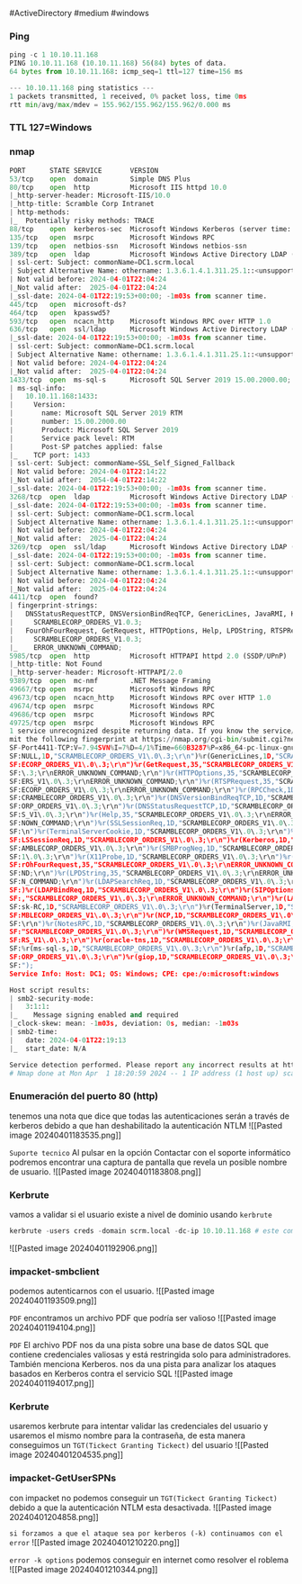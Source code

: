 #ActiveDirectory #medium #windows 
### Ping
```python
ping -c 1 10.10.11.168
PING 10.10.11.168 (10.10.11.168) 56(84) bytes of data.
64 bytes from 10.10.11.168: icmp_seq=1 ttl=127 time=156 ms

--- 10.10.11.168 ping statistics ---
1 packets transmitted, 1 received, 0% packet loss, time 0ms
rtt min/avg/max/mdev = 155.962/155.962/155.962/0.000 ms
```

### TTL 127=Windows

### nmap
```python
PORT      STATE SERVICE       VERSION
53/tcp    open  domain        Simple DNS Plus
80/tcp    open  http          Microsoft IIS httpd 10.0
|_http-server-header: Microsoft-IIS/10.0
|_http-title: Scramble Corp Intranet
| http-methods: 
|_  Potentially risky methods: TRACE
88/tcp    open  kerberos-sec  Microsoft Windows Kerberos (server time: 2024-04-01 22:16:40Z)
135/tcp   open  msrpc         Microsoft Windows RPC
139/tcp   open  netbios-ssn   Microsoft Windows netbios-ssn
389/tcp   open  ldap          Microsoft Windows Active Directory LDAP (Domain: scrm.local0., Site: Default-First-Site-Name)
| ssl-cert: Subject: commonName=DC1.scrm.local
| Subject Alternative Name: othername: 1.3.6.1.4.1.311.25.1::<unsupported>, DNS:DC1.scrm.local
| Not valid before: 2024-04-01T22:04:24
|_Not valid after:  2025-04-01T22:04:24
|_ssl-date: 2024-04-01T22:19:53+00:00; -1m03s from scanner time.
445/tcp   open  microsoft-ds?
464/tcp   open  kpasswd5?
593/tcp   open  ncacn_http    Microsoft Windows RPC over HTTP 1.0
636/tcp   open  ssl/ldap      Microsoft Windows Active Directory LDAP (Domain: scrm.local0., Site: Default-First-Site-Name)
|_ssl-date: 2024-04-01T22:19:53+00:00; -1m03s from scanner time.
| ssl-cert: Subject: commonName=DC1.scrm.local
| Subject Alternative Name: othername: 1.3.6.1.4.1.311.25.1::<unsupported>, DNS:DC1.scrm.local
| Not valid before: 2024-04-01T22:04:24
|_Not valid after:  2025-04-01T22:04:24
1433/tcp  open  ms-sql-s      Microsoft SQL Server 2019 15.00.2000.00; RTM
| ms-sql-info: 
|   10.10.11.168:1433: 
|     Version: 
|       name: Microsoft SQL Server 2019 RTM
|       number: 15.00.2000.00
|       Product: Microsoft SQL Server 2019
|       Service pack level: RTM
|       Post-SP patches applied: false
|_    TCP port: 1433
| ssl-cert: Subject: commonName=SSL_Self_Signed_Fallback
| Not valid before: 2024-04-01T22:14:22
|_Not valid after:  2054-04-01T22:14:22
|_ssl-date: 2024-04-01T22:19:53+00:00; -1m03s from scanner time.
3268/tcp  open  ldap          Microsoft Windows Active Directory LDAP (Domain: scrm.local0., Site: Default-First-Site-Name)
|_ssl-date: 2024-04-01T22:19:53+00:00; -1m03s from scanner time.
| ssl-cert: Subject: commonName=DC1.scrm.local
| Subject Alternative Name: othername: 1.3.6.1.4.1.311.25.1::<unsupported>, DNS:DC1.scrm.local
| Not valid before: 2024-04-01T22:04:24
|_Not valid after:  2025-04-01T22:04:24
3269/tcp  open  ssl/ldap      Microsoft Windows Active Directory LDAP (Domain: scrm.local0., Site: Default-First-Site-Name)
|_ssl-date: 2024-04-01T22:19:53+00:00; -1m03s from scanner time.
| ssl-cert: Subject: commonName=DC1.scrm.local
| Subject Alternative Name: othername: 1.3.6.1.4.1.311.25.1::<unsupported>, DNS:DC1.scrm.local
| Not valid before: 2024-04-01T22:04:24
|_Not valid after:  2025-04-01T22:04:24
4411/tcp  open  found?
| fingerprint-strings: 
|   DNSStatusRequestTCP, DNSVersionBindReqTCP, GenericLines, JavaRMI, Kerberos, LANDesk-RC, LDAPBindReq, LDAPSearchReq, NCP, NULL, NotesRPC, RPCCheck, SMBProgNeg, SSLSessionReq, TLSSessionReq, TerminalServer, TerminalServerCookie, WMSRequest, X11Probe, afp, giop, ms-sql-s, oracle-tns: 
|     SCRAMBLECORP_ORDERS_V1.0.3;
|   FourOhFourRequest, GetRequest, HTTPOptions, Help, LPDString, RTSPRequest, SIPOptions: 
|     SCRAMBLECORP_ORDERS_V1.0.3;
|_    ERROR_UNKNOWN_COMMAND;
5985/tcp  open  http          Microsoft HTTPAPI httpd 2.0 (SSDP/UPnP)
|_http-title: Not Found
|_http-server-header: Microsoft-HTTPAPI/2.0
9389/tcp  open  mc-nmf        .NET Message Framing
49667/tcp open  msrpc         Microsoft Windows RPC
49673/tcp open  ncacn_http    Microsoft Windows RPC over HTTP 1.0
49674/tcp open  msrpc         Microsoft Windows RPC
49686/tcp open  msrpc         Microsoft Windows RPC
49725/tcp open  msrpc         Microsoft Windows RPC
1 service unrecognized despite returning data. If you know the service/version, please sub
mit the following fingerprint at https://nmap.org/cgi-bin/submit.cgi?new-service :
SF-Port4411-TCP:V=7.94SVN%I=7%D=4/1%Time=660B3287%P=x86_64-pc-linux-gnu%r(
SF:NULL,1D,"SCRAMBLECORP_ORDERS_V1\.0\.3;\r\n")%r(GenericLines,1D,"SCRAMBL
SF:ECORP_ORDERS_V1\.0\.3;\r\n")%r(GetRequest,35,"SCRAMBLECORP_ORDERS_V1\.0
SF:\.3;\r\nERROR_UNKNOWN_COMMAND;\r\n")%r(HTTPOptions,35,"SCRAMBLECORP_ORD
SF:ERS_V1\.0\.3;\r\nERROR_UNKNOWN_COMMAND;\r\n")%r(RTSPRequest,35,"SCRAMBL
SF:ECORP_ORDERS_V1\.0\.3;\r\nERROR_UNKNOWN_COMMAND;\r\n")%r(RPCCheck,1D,"S
SF:CRAMBLECORP_ORDERS_V1\.0\.3;\r\n")%r(DNSVersionBindReqTCP,1D,"SCRAMBLEC
SF:ORP_ORDERS_V1\.0\.3;\r\n")%r(DNSStatusRequestTCP,1D,"SCRAMBLECORP_ORDER
SF:S_V1\.0\.3;\r\n")%r(Help,35,"SCRAMBLECORP_ORDERS_V1\.0\.3;\r\nERROR_UNK
SF:NOWN_COMMAND;\r\n")%r(SSLSessionReq,1D,"SCRAMBLECORP_ORDERS_V1\.0\.3;\r
SF:\n")%r(TerminalServerCookie,1D,"SCRAMBLECORP_ORDERS_V1\.0\.3;\r\n")%r(T
SF:LSSessionReq,1D,"SCRAMBLECORP_ORDERS_V1\.0\.3;\r\n")%r(Kerberos,1D,"SCR
SF:AMBLECORP_ORDERS_V1\.0\.3;\r\n")%r(SMBProgNeg,1D,"SCRAMBLECORP_ORDERS_V
SF:1\.0\.3;\r\n")%r(X11Probe,1D,"SCRAMBLECORP_ORDERS_V1\.0\.3;\r\n")%r(Fou
SF:rOhFourRequest,35,"SCRAMBLECORP_ORDERS_V1\.0\.3;\r\nERROR_UNKNOWN_COMMA
SF:ND;\r\n")%r(LPDString,35,"SCRAMBLECORP_ORDERS_V1\.0\.3;\r\nERROR_UNKNOW
SF:N_COMMAND;\r\n")%r(LDAPSearchReq,1D,"SCRAMBLECORP_ORDERS_V1\.0\.3;\r\n"
SF:)%r(LDAPBindReq,1D,"SCRAMBLECORP_ORDERS_V1\.0\.3;\r\n")%r(SIPOptions,35
SF:,"SCRAMBLECORP_ORDERS_V1\.0\.3;\r\nERROR_UNKNOWN_COMMAND;\r\n")%r(LANDe
SF:sk-RC,1D,"SCRAMBLECORP_ORDERS_V1\.0\.3;\r\n")%r(TerminalServer,1D,"SCRA
SF:MBLECORP_ORDERS_V1\.0\.3;\r\n")%r(NCP,1D,"SCRAMBLECORP_ORDERS_V1\.0\.3;
SF:\r\n")%r(NotesRPC,1D,"SCRAMBLECORP_ORDERS_V1\.0\.3;\r\n")%r(JavaRMI,1D,
SF:"SCRAMBLECORP_ORDERS_V1\.0\.3;\r\n")%r(WMSRequest,1D,"SCRAMBLECORP_ORDE
SF:RS_V1\.0\.3;\r\n")%r(oracle-tns,1D,"SCRAMBLECORP_ORDERS_V1\.0\.3;\r\n")
SF:%r(ms-sql-s,1D,"SCRAMBLECORP_ORDERS_V1\.0\.3;\r\n")%r(afp,1D,"SCRAMBLEC
SF:ORP_ORDERS_V1\.0\.3;\r\n")%r(giop,1D,"SCRAMBLECORP_ORDERS_V1\.0\.3;\r\n
SF:");
Service Info: Host: DC1; OS: Windows; CPE: cpe:/o:microsoft:windows

Host script results:
| smb2-security-mode: 
|   3:1:1: 
|_    Message signing enabled and required
|_clock-skew: mean: -1m03s, deviation: 0s, median: -1m03s
| smb2-time: 
|   date: 2024-04-01T22:19:13
|_  start_date: N/A

Service detection performed. Please report any incorrect results at https://nmap.org/submit/ .
# Nmap done at Mon Apr  1 18:20:59 2024 -- 1 IP address (1 host up) scanned in 242.46 seconds
```

### Enumeración del puerto 80 (http)
tenemos una nota que dice que todas las autenticaciones serán a través de kerberos debido a que han deshabilitado la autenticación NTLM
![[Pasted image 20240401183535.png]]

`Suporte tecnico` 
Al pulsar en la opción Contactar con el soporte informático podremos encontrar una captura de pantalla que revela un posible
nombre de usuario.
![[Pasted image 20240401183808.png]]

### Kerbrute 
vamos a validar si el usuario existe a nivel de dominio usando `kerbrute`
```python
kerbrute -users creds -domain scrm.local -dc-ip 10.10.11.168 # este comando nos permite enumerar los usuarios dentro del archivo creds
```
![[Pasted image 20240401192906.png]]

### impacket-smbclient
podemos autenticarnos con el usuario. 
![[Pasted image 20240401193509.png]]

`PDF`
encontramos un archivo PDF que podría ser valioso
![[Pasted image 20240401194104.png]]

`PDF`
El archivo PDF nos da una pista sobre una base de datos SQL que contiene credenciales valiosas y está restringida solo para administradores. También menciona Kerberos. nos da una pista para analizar los ataques basados en Kerberos contra el servicio SQL
![[Pasted image 20240401194017.png]]

### Kerbrute
usaremos kerbrute para intentar validar las credenciales del usuario y usaremos el mismo nombre para la contraseña, de esta manera conseguimos un `TGT(Tickect Granting Tickect)` del usuario
![[Pasted image 20240401204535.png]]

### impacket-GetUserSPNs 
con impacket no podemos conseguir un `TGT(Tickect Granting Tickect)` debido a que la autenticación NTLM esta desactivada. 
![[Pasted image 20240401204858.png]]

`si forzamos a que el ataque sea por kerberos (-k) continuamos con el error`
![[Pasted image 20240401210220.png]]

`error -k options`
podemos conseguir en internet como resolver el roblema 
![[Pasted image 20240401210344.png]]